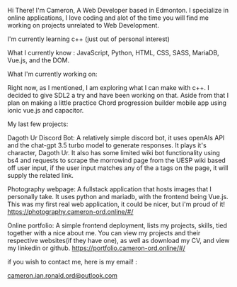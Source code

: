 
Hi There!
I'm Cameron, A Web Developer based in Edmonton. I specialize in online applications, I love coding and alot of the time you will find me working on projects unrelated to Web Development.

I'm currently learning c++ (just out of personal interest)

What I currently know : JavaScript, Python, HTML, CSS, SASS, MariaDB, Vue.js, and the DOM.

What I'm currently working on:

Right now, as I mentioned, I am exploring what I can make with c++. I decided to give SDL2 a try and have been working on that.
Aside from that I plan on making a little practice Chord progression builder mobile app using ionic vue.js and capacitor.

My last few projects:

Dagoth Ur Discord Bot: A relatively simple discord bot, it uses openAIs API and the chat-gpt 3.5 turbo model to generate responses. It plays it's character, Dagoth Ur. It also has some limited wiki bot functionality using bs4 and requests to scrape the morrowind page from the UESP wiki based off user input, if the user input matches any of the a tags on the page, it will supply the related link.

Photography webpage: A fullstack application that hosts images that I personally take. It uses python and mariadb, with the frontend being Vue.js. This was my first real web application, it could be nicer, but i'm proud of it! https://photography.cameron-ord.online/#/

Online portfolio: A simple frontend deployment, lists my projects, skills, tied together with a nice about me. You can view my projects and their respective websites(if they have one), as well as download my CV, and view my linkedin or github. https://portfolio.cameron-ord.online/#/

if you wish to contact me, here is my email! : 

cameron.ian.ronald.ord@outlook.com
